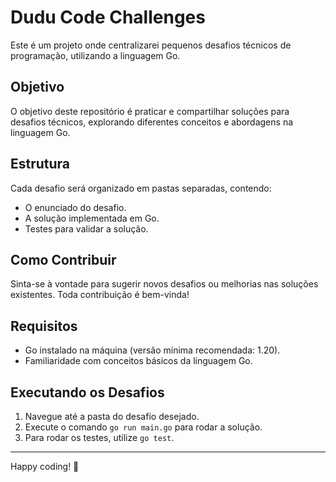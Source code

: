 # Dudu Code Challenges

Este é um projeto onde centralizarei pequenos desafios técnicos de programação, utilizando a linguagem Go.

## Objetivo

O objetivo deste repositório é praticar e compartilhar soluções para desafios técnicos, explorando diferentes conceitos e abordagens na linguagem Go.

## Estrutura

Cada desafio será organizado em pastas separadas, contendo:

- O enunciado do desafio.
- A solução implementada em Go.
- Testes para validar a solução.

## Como Contribuir

Sinta-se à vontade para sugerir novos desafios ou melhorias nas soluções existentes. Toda contribuição é bem-vinda!

## Requisitos

- Go instalado na máquina (versão mínima recomendada: 1.20).
- Familiaridade com conceitos básicos da linguagem Go.

## Executando os Desafios

1. Navegue até a pasta do desafio desejado.
2. Execute o comando `go run main.go` para rodar a solução.
3. Para rodar os testes, utilize `go test`.

---

Happy coding! 🚀
